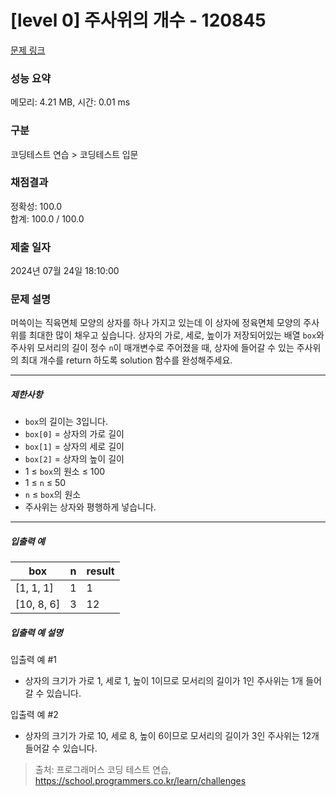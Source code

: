 # [level 0] 주사위의 개수 - 120845 

[문제 링크](https://school.programmers.co.kr/learn/courses/30/lessons/120845) 

### 성능 요약

메모리: 4.21 MB, 시간: 0.01 ms

### 구분

코딩테스트 연습 > 코딩테스트 입문

### 채점결과

정확성: 100.0<br/>합계: 100.0 / 100.0

### 제출 일자

2024년 07월 24일 18:10:00

### 문제 설명

<p style="user-select: auto !important;">머쓱이는 직육면체 모양의 상자를 하나 가지고 있는데 이 상자에 정육면체 모양의 주사위를 최대한 많이 채우고 싶습니다. 상자의 가로, 세로, 높이가 저장되어있는 배열 <code style="user-select: auto !important;">box</code>와 주사위 모서리의 길이 정수 <code style="user-select: auto !important;">n</code>이 매개변수로 주어졌을 때, 상자에 들어갈 수 있는 주사위의 최대 개수를 return 하도록 solution 함수를 완성해주세요.</p>

<hr style="user-select: auto !important;">

<h5 style="user-select: auto !important;">제한사항</h5>

<ul style="user-select: auto !important;">
<li style="user-select: auto !important;"><code style="user-select: auto !important;">box</code>의 길이는 3입니다.</li>
<li style="user-select: auto !important;"><code style="user-select: auto !important;">box[0]</code> = 상자의 가로 길이</li>
<li style="user-select: auto !important;"><code style="user-select: auto !important;">box[1]</code> = 상자의 세로 길이</li>
<li style="user-select: auto !important;"><code style="user-select: auto !important;">box[2]</code> = 상자의 높이 길이</li>
<li style="user-select: auto !important;">1 ≤ <code style="user-select: auto !important;">box</code>의 원소 ≤ 100</li>
<li style="user-select: auto !important;">1 ≤ <code style="user-select: auto !important;">n</code> ≤ 50</li>
<li style="user-select: auto !important;"><code style="user-select: auto !important;">n</code> ≤ <code style="user-select: auto !important;">box</code>의 원소</li>
<li style="user-select: auto !important;">주사위는 상자와 평행하게 넣습니다.</li>
</ul>

<hr style="user-select: auto !important;">

<h5 style="user-select: auto !important;">입출력 예</h5>
<table class="table" style="user-select: auto !important;">
        <thead style="user-select: auto !important;"><tr style="user-select: auto !important;">
<th style="user-select: auto !important;">box</th>
<th style="user-select: auto !important;">n</th>
<th style="user-select: auto !important;">result</th>
</tr>
</thead>
        <tbody style="user-select: auto !important;"><tr style="user-select: auto !important;">
<td style="user-select: auto !important;">[1, 1, 1]</td>
<td style="user-select: auto !important;">1</td>
<td style="user-select: auto !important;">1</td>
</tr>
<tr style="user-select: auto !important;">
<td style="user-select: auto !important;">[10, 8, 6]</td>
<td style="user-select: auto !important;">3</td>
<td style="user-select: auto !important;">12</td>
</tr>
</tbody>
      </table>
<h5 style="user-select: auto !important;">입출력 예 설명</h5>

<p style="user-select: auto !important;">입출력 예 #1</p>

<ul style="user-select: auto !important;">
<li style="user-select: auto !important;">상자의 크기가 가로 1, 세로 1, 높이 1이므로 모서리의 길이가 1인 주사위는 1개 들어갈 수 있습니다.</li>
</ul>

<p style="user-select: auto !important;">입출력 예 #2</p>

<ul style="user-select: auto !important;">
<li style="user-select: auto !important;">상자의 크기가 가로 10, 세로 8, 높이 6이므로 모서리의 길이가 3인 주사위는 12개 들어갈 수 있습니다.</li>
</ul>


> 출처: 프로그래머스 코딩 테스트 연습, https://school.programmers.co.kr/learn/challenges